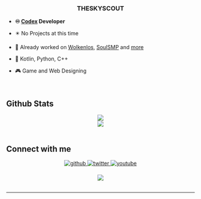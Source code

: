   
### **<div align="center">THESKYSCOUT</div>**  
  

- **♾️ [Codex](nothing) Developer**  
  

- ✴️ No Projects at this time


- 📝 Already worked on [Wolkenlos](https://linktr.ee/wolkenlos), [SoulSMP](https://disboard.org/de/server/850364001195261993) and [more](nothing)
  

- 💜 Kotlin, Python, C++
  

- 🎮 Game and Web Designing  
  

<br/>  


## Github Stats  
<div align="center"><img src="https://github-readme-stats.vercel.app/api?username=thescoutsky&show_icons=true&count_private=true&hide_border=true" align="center" /></div>  

<div align="center"><img src="https://github-readme-stats.vercel.app/api/top-langs/?username=thescoutsky&hide_border=true&layout=compact" align="center" /></div>  

<br/>  


## Connect with me  
<div align="center">
<a href="https://github.com/thescoutsky" target="_blank">
<img src=https://img.shields.io/badge/github-%2324292e.svg?&style=for-the-badge&logo=github&logoColor=white alt=github style="margin-bottom: 5px;" />
</a>
<a href="https://twitter.com/TheSKyScout" target="_blank">
<img src=https://img.shields.io/badge/twitter-%2300acee.svg?&style=for-the-badge&logo=twitter&logoColor=white alt=twitter style="margin-bottom: 5px;" />
</a>
<a href="https://www.youtube.com/user/https://www.youtube.com/channel/UC6R2wNQTDz20m7bJyjmr0vQ" target="_blank">
<img src=https://img.shields.io/badge/youtube-%23EE4831.svg?&style=for-the-badge&logo=youtube&logoColor=white alt=youtube style="margin-bottom: 5px;" />
</a>  
</div>  
  

<br/>  

<div align="center">
<img src="https://komarev.com/ghpvc/?username=thescoutsky&&style=flat-square" align="center" />
</div>  

<br />

----
